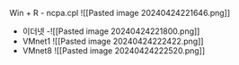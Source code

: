 Win + R - ncpa.cpl
![[Pasted image 20240424221646.png]]
- 이더넷
-![[Pasted image 20240424221800.png]]
- VMnet1
![[Pasted image 20240424222422.png]]
- VMnet8
![[Pasted image 20240424222520.png]]